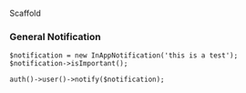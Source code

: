 Scaffold

### General Notification
```
$notification = new InAppNotification('this is a test');
$notification->isImportant();

auth()->user()->notify($notification);
```

###